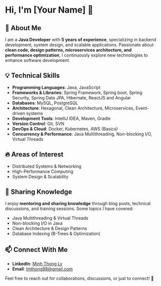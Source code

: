 # Hi, I'm [Your Name] 👋

## 🚀 About Me
I am a **Java Developer** with **5 years of experience**, specializing in backend development, system design, and scalable applications. Passionate about **clean code, design patterns, microservices architecture, and performance optimization**, I continuously explore new technologies to enhance software development.

## 💡 Technical Skills
- **Programming Languages**: Java, JavaScript
- **Frameworks & Libraries**: Spring Framework, Spring boot, Spring Security, Spring Data JPA, Hibernate, ReactJS and Angular 
- **Databases**: MySQL, PostgreSQL
- **Architecture**: Hexagonal, Clean Architecture, Microservices, Event-driven systems
- **Development Tools**: IntelliJ IDEA, Maven, Gradle
- **Version Control**: Git, SVN
- **DevOps & Cloud**: Docker, Kubernetes, AWS (Basics)
- **Concurrency & Performance**: Java Multithreading, Non-blocking I/O, Virtual Threads

## 🔥 Areas of Interest
- Distributed Systems & Networking
- High-Performance Computing
- System Design & Scalability

## 📢 Sharing Knowledge
I enjoy **mentoring and sharing knowledge** through blog posts, technical discussions, and training sessions. Some topics I have covered:
- Java Multithreading & Virtual Threads
- Non-blocking I/O in Java
- Clean Architecture & Design Patterns
- Database Indexing (B-Trees & Optimization)

## 📫 Connect With Me
- **LinkedIn**: [Minh Thong Ly](https://www.linkedin.com/in/minh-thong-ly-9a302a256/)
- **Email**: lmthong98@gmail.com

Feel free to reach out for collaborations, discussions, or just to connect! 🚀

